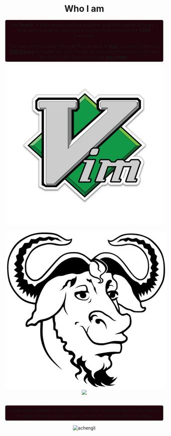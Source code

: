 

<center><h1>Who I am</h1></center>


<p class='pp' style="text-align: center; background-color: rgb(34,4,12); border-radius: .3em; padding: .5em;">
I'm <b>Yassin</b>, A telecommunications engineer and philosopher at times. I love writing code for impressive projects that respects the <b>FOSS</b> purposes.<br><br>
The main software tool with I get the job done is <b><a href="https://www.vim.org/">Vim</a></b>, however I often use <b><a href="https://www.gnu.org/software/emacs/">GNU Emacs</a></b> to create and edit rich styled and formatted documents with the help of the Emacs package <b><a href="https://orgmode.org/">org-mode</a></b>.<br>
</p>



<center>
<nav>
<a href='https://www.vim.org' style="background: none; border:none";><img src='./assets/vim-editor.png' style="margin: auto;"></img></a><br><br>
<a href='https://www.gnu.org/software/emacs'><img src='./assets/gnu_white.svg' style='margin: auto; padding: .4em; background-color: white'></img></a><br>
<a href='https://orgmode.org'><img src='https://orgmode.org/resources/img/org-mode-unicorn.svg'></img></a>
</nav>
</center>
<br>

<p class='pp' style="text-align: center; background-color: rgb(34,4,12); border-radius: .3em; padding: .5em;">
I have many hobbies and among them I love researching scientific topics. I love get into new projects and contribute on them with new ideas.
</p>

<center>
<p><img align="center" src="https://github-readme-stats.vercel.app/api/top-langs?username=achengli&show_icons=true&locale=en&layout=compact" alt="achengli" /></p></center>

